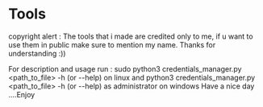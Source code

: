 # Tools
copyright alert : The tools that i made are credited only to me, if u want to use them in public make sure to mention my name. Thanks for understanding :))

For description and usage run : sudo python3 credentials_manager.py <path_to_file> -h (or --help) on linux and python3 credentials_manager.py <path_to_file> -h (or --help) as administrator on windows
Have a nice day ....Enjoy